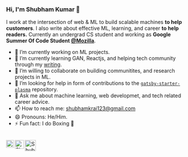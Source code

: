 ### Hi, I'm Shubham Kumar 👋

I work at the intersection of web & ML to build scalable machines **to help customers**. I also write about effective ML, learning, and career **to help readers.** Currently an undergrad CS student and working as **Google Summer Of Code Student [@Mozilla](https://github.com/mozilla)**. 

- 🔭 I’m currently working on ML projects.
- 🌱 I’m currently learning GAN, Reactjs, and helping tech community through my [writing](https://medium.com/@shubhamkrai123).
- 👯 I’m willing to collaborate on building communitites, and research projects in ML.
- 🤔 I’m looking for help in form of contributions to the [`gatsby-starter-plasma`](https://github.com/imskr/gatsby-starter-plasma) repository.
- 💬 Ask me about machine learning, web developmet, and tech related career advice.
- 📫 How to reach me: shubhamkrai123@gmail.com
- 😄 Pronouns: He/Him.
- ⚡ Fun fact: I do Boxing 🥊

<br>
<div>
  <a href="https://twitter.com/TheTweetOfSKR">
    <img align="left" alt="Shubham Kumar Rai | Twitter" width="21px" src="https://raw.githubusercontent.com/imskr/imskr/master/assets/twitter.svg" />
  </a>
  <a href="https://www.linkedin.com/in/imskr">
    <img align="left" alt="Shubham Kumar | Linkedin" width="24px" src="https://raw.githubusercontent.com/imskr/imskr/master/assets/linkedin.png" />
  </a>
  <a href="https://medium.com/@shubhamkrai123">
    <img align="left" alt="Shubham Kumar | Medium" width="30px" src="https://raw.githubusercontent.com/imskr/imskr/master/assets/medium.png" />
  </a>
</div>
